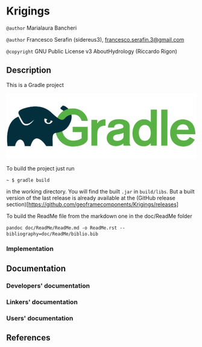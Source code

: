 # Krigings

`@author` Marialaura Bancheri

`@author` Francesco Serafin (sidereus3), francesco.serafin.3@gmail.com

`@copyright` GNU Public License v3 AboutHydrology (Riccardo Rigon)

## Description

This is a Gradle project 

![Gradle logo](doc/ReadMe/gradle.png)

To build the project just run

    ~ $ gradle build

in the working directory. You will find the built `.jar` in `build/libs`. But a
built version of the last release is already available at the (GitHub release
section)[https://github.com/geoframecomponents/Krigings/releases]

To build the ReadMe file from the markdown one in the doc/ReadMe folder

    pandoc doc/ReadMe/ReadMe.md -o ReadMe.rst --bibliography=doc/ReadMe/biblio.bib

### Implementation

## Documentation

### Developers' documentation

### Linkers' documentation

### Users' documentation

## References
